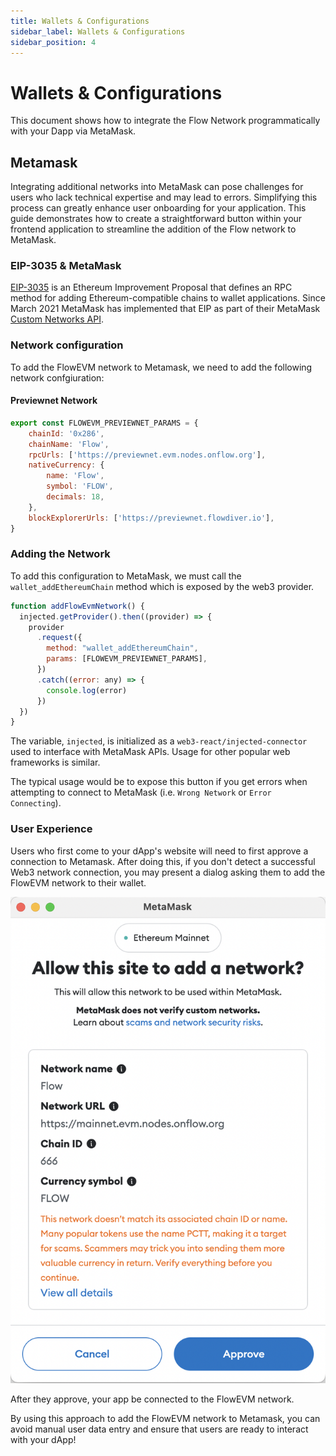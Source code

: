 ```yaml
---
title: Wallets & Configurations
sidebar_label: Wallets & Configurations
sidebar_position: 4
---
```


# Wallets & Configurations

This document shows how to integrate the Flow Network programmatically with your Dapp via MetaMask.

## Metamask

Integrating additional networks into MetaMask can pose challenges for users who lack technical expertise and may lead to errors. Simplifying this process can greatly enhance user onboarding for your application. This guide demonstrates how to create a straightforward button within your frontend application to streamline the addition of the Flow network to MetaMask.

### EIP-3035 & MetaMask

[EIP-3035](https://eips.ethereum.org/EIPS/eip-3085) is an Ethereum Improvement Proposal that defines an RPC method for adding Ethereum-compatible chains to wallet applications. Since March 2021 MetaMask has implemented that EIP as part of their MetaMask [Custom Networks API](https://consensys.io/blog/connect-users-to-layer-2-networks-with-the-metamask-custom-networks-api).

### Network configuration

To add the FlowEVM network to Metamask, we need to add the following network confgiuration:

#### Previewnet Network

```js
export const FLOWEVM_PREVIEWNET_PARAMS = {
    chainId: '0x286',
    chainName: 'Flow',
    rpcUrls: ['https://previewnet.evm.nodes.onflow.org'],
    nativeCurrency: {
        name: 'Flow',
        symbol: 'FLOW',
        decimals: 18,
    },
    blockExplorerUrls: ['https://previewnet.flowdiver.io'],
}
```

### Adding the Network

To add this configuration to MetaMask, we must call the `wallet_addEthereumChain` method which is exposed by the web3 provider.

```js
function addFlowEvmNetwork() {
  injected.getProvider().then((provider) => {
    provider
      .request({
        method: "wallet_addEthereumChain",
        params: [FLOWEVM_PREVIEWNET_PARAMS],
      })
      .catch((error: any) => {
        console.log(error)
      })
  })
}
```

The variable, `injected`, is initialized as a `web3-react/injected-connector` used to interface with MetaMask APIs. Usage for other popular web frameworks is similar.

The typical usage would be to expose this button if you get errors when attempting to connect to MetaMask (i.e. `Wrong Network` or `Error Connecting`).

### User Experience

Users who first come to your dApp's website will need to first approve a connection to Metamask.  After doing this, if you don't detect a successful Web3 network connection, you may present a dialog asking them to add the FlowEVM network to their wallet.

![Metamask Network](./metamask-network.png)

After they approve, your app be connected to the FlowEVM network. 

By using this approach to add the FlowEVM network to Metamask, you can avoid manual user data entry and ensure that users are ready to interact with your dApp!
